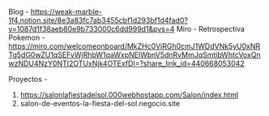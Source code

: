 
Blog - https://weak-marble-1f4.notion.site/8e3a83fc7ab3455cbf1d293bf1d4fad0?v=1087d1f38aeb80e9b733000c6dd999d1&pvs=4
Miro - Retrospectiva Pokemon - https://miro.com/welcomeonboard/MkZHc0ViRGh0cmJ1WDdVNk5yU0xNRTg5dG0wZU1qSEFvWjRhbW1qaWxpNElWbnV5dnRvMmJqSmtibWhtcVoxQnwzNDU4NzY0NTI2OTUxNjk4OTExfDI=?share_link_id=440668053042

Proyectos - 
1. https://salonlafiestadelsol.000webhostapp.com/Salon/index.html
2. salon-de-eventos-la-fiesta-del-sol.negocio.site 
